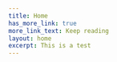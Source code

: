 ```yaml
---
title: Home
has_more_link: true
more_link_text: Keep reading
layout: home
excerpt: This is a test
---
```

